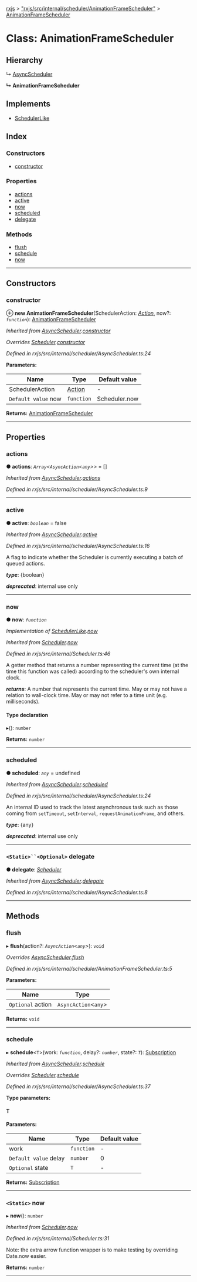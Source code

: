 [rxjs](../README.md) > ["rxjs/src/internal/scheduler/AnimationFrameScheduler"](../modules/_rxjs_src_internal_scheduler_animationframescheduler_.md) > [AnimationFrameScheduler](../classes/_rxjs_src_internal_scheduler_animationframescheduler_.animationframescheduler.md)

# Class: AnimationFrameScheduler

## Hierarchy

↳  [AsyncScheduler](_rxjs_src_internal_scheduler_asyncscheduler_.asyncscheduler.md)

**↳ AnimationFrameScheduler**

## Implements

* [SchedulerLike](../interfaces/_rxjs_src_internal_types_.schedulerlike.md)

## Index

### Constructors

* [constructor](_rxjs_src_internal_scheduler_animationframescheduler_.animationframescheduler.md#constructor)

### Properties

* [actions](_rxjs_src_internal_scheduler_animationframescheduler_.animationframescheduler.md#actions)
* [active](_rxjs_src_internal_scheduler_animationframescheduler_.animationframescheduler.md#active)
* [now](_rxjs_src_internal_scheduler_animationframescheduler_.animationframescheduler.md#now)
* [scheduled](_rxjs_src_internal_scheduler_animationframescheduler_.animationframescheduler.md#scheduled)
* [delegate](_rxjs_src_internal_scheduler_animationframescheduler_.animationframescheduler.md#delegate)

### Methods

* [flush](_rxjs_src_internal_scheduler_animationframescheduler_.animationframescheduler.md#flush)
* [schedule](_rxjs_src_internal_scheduler_animationframescheduler_.animationframescheduler.md#schedule)
* [now](_rxjs_src_internal_scheduler_animationframescheduler_.animationframescheduler.md#now-1)

---

## Constructors

<a id="constructor"></a>

###  constructor

⊕ **new AnimationFrameScheduler**(SchedulerAction: *[Action](_rxjs_src_internal_scheduler_action_.action.md)*, now?: *`function`*): [AnimationFrameScheduler](_rxjs_src_internal_scheduler_animationframescheduler_.animationframescheduler.md)

*Inherited from [AsyncScheduler](_rxjs_src_internal_scheduler_asyncscheduler_.asyncscheduler.md).[constructor](_rxjs_src_internal_scheduler_asyncscheduler_.asyncscheduler.md#constructor)*

*Overrides [Scheduler](_rxjs_src_internal_scheduler_.scheduler.md).[constructor](_rxjs_src_internal_scheduler_.scheduler.md#constructor)*

*Defined in rxjs/src/internal/scheduler/AsyncScheduler.ts:24*

**Parameters:**

| Name | Type | Default value |
| ------ | ------ | ------ |
| SchedulerAction | [Action](_rxjs_src_internal_scheduler_action_.action.md) | - |
| `Default value` now | `function` |  Scheduler.now |

**Returns:** [AnimationFrameScheduler](_rxjs_src_internal_scheduler_animationframescheduler_.animationframescheduler.md)

___

## Properties

<a id="actions"></a>

###  actions

**● actions**: *`Array`<`AsyncAction`<`any`>>* =  []

*Inherited from [AsyncScheduler](_rxjs_src_internal_scheduler_asyncscheduler_.asyncscheduler.md).[actions](_rxjs_src_internal_scheduler_asyncscheduler_.asyncscheduler.md#actions)*

*Defined in rxjs/src/internal/scheduler/AsyncScheduler.ts:9*

___
<a id="active"></a>

###  active

**● active**: *`boolean`* = false

*Inherited from [AsyncScheduler](_rxjs_src_internal_scheduler_asyncscheduler_.asyncscheduler.md).[active](_rxjs_src_internal_scheduler_asyncscheduler_.asyncscheduler.md#active)*

*Defined in rxjs/src/internal/scheduler/AsyncScheduler.ts:16*

A flag to indicate whether the Scheduler is currently executing a batch of queued actions.

*__type__*: {boolean}

*__deprecated__*:
 internal use only

___
<a id="now"></a>

###  now

**● now**: *`function`*

*Implementation of [SchedulerLike](../interfaces/_rxjs_src_internal_types_.schedulerlike.md).[now](../interfaces/_rxjs_src_internal_types_.schedulerlike.md#now)*

*Inherited from [Scheduler](_rxjs_src_internal_scheduler_.scheduler.md).[now](_rxjs_src_internal_scheduler_.scheduler.md#now)*

*Defined in rxjs/src/internal/Scheduler.ts:46*

A getter method that returns a number representing the current time (at the time this function was called) according to the scheduler's own internal clock.

*__returns__*: A number that represents the current time. May or may not have a relation to wall-clock time. May or may not refer to a time unit (e.g. milliseconds).

#### Type declaration
▸(): `number`

**Returns:** `number`

___
<a id="scheduled"></a>

###  scheduled

**● scheduled**: *`any`* =  undefined

*Inherited from [AsyncScheduler](_rxjs_src_internal_scheduler_asyncscheduler_.asyncscheduler.md).[scheduled](_rxjs_src_internal_scheduler_asyncscheduler_.asyncscheduler.md#scheduled)*

*Defined in rxjs/src/internal/scheduler/AsyncScheduler.ts:24*

An internal ID used to track the latest asynchronous task such as those coming from `setTimeout`, `setInterval`, `requestAnimationFrame`, and others.

*__type__*: {any}

*__deprecated__*:
 internal use only

___
<a id="delegate"></a>

### `<Static>``<Optional>` delegate

**● delegate**: *[Scheduler](_rxjs_src_internal_scheduler_.scheduler.md)*

*Inherited from [AsyncScheduler](_rxjs_src_internal_scheduler_asyncscheduler_.asyncscheduler.md).[delegate](_rxjs_src_internal_scheduler_asyncscheduler_.asyncscheduler.md#delegate)*

*Defined in rxjs/src/internal/scheduler/AsyncScheduler.ts:8*

___

## Methods

<a id="flush"></a>

###  flush

▸ **flush**(action?: *`AsyncAction`<`any`>*): `void`

*Overrides [AsyncScheduler](_rxjs_src_internal_scheduler_asyncscheduler_.asyncscheduler.md).[flush](_rxjs_src_internal_scheduler_asyncscheduler_.asyncscheduler.md#flush)*

*Defined in rxjs/src/internal/scheduler/AnimationFrameScheduler.ts:5*

**Parameters:**

| Name | Type |
| ------ | ------ |
| `Optional` action | `AsyncAction`<`any`> |

**Returns:** `void`

___
<a id="schedule"></a>

###  schedule

▸ **schedule**<`T`>(work: *`function`*, delay?: *`number`*, state?: *`T`*): [Subscription](_rxjs_src_internal_subscription_.subscription.md)

*Inherited from [AsyncScheduler](_rxjs_src_internal_scheduler_asyncscheduler_.asyncscheduler.md).[schedule](_rxjs_src_internal_scheduler_asyncscheduler_.asyncscheduler.md#schedule)*

*Overrides [Scheduler](_rxjs_src_internal_scheduler_.scheduler.md).[schedule](_rxjs_src_internal_scheduler_.scheduler.md#schedule)*

*Defined in rxjs/src/internal/scheduler/AsyncScheduler.ts:37*

**Type parameters:**

#### T 
**Parameters:**

| Name | Type | Default value |
| ------ | ------ | ------ |
| work | `function` | - |
| `Default value` delay | `number` | 0 |
| `Optional` state | `T` | - |

**Returns:** [Subscription](_rxjs_src_internal_subscription_.subscription.md)

___
<a id="now-1"></a>

### `<Static>` now

▸ **now**(): `number`

*Inherited from [Scheduler](_rxjs_src_internal_scheduler_.scheduler.md).[now](_rxjs_src_internal_scheduler_.scheduler.md#now-1)*

*Defined in rxjs/src/internal/Scheduler.ts:31*

Note: the extra arrow function wrapper is to make testing by overriding Date.now easier.

**Returns:** `number`

___

